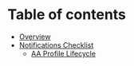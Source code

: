 # Table of contents

* [Overview](README.md)
* [Notifications Checklist](notifications-checklist/README.md)
  * [AA Profile Lifecycle](notifications-checklist/aa-profile-lifecycle.md)

